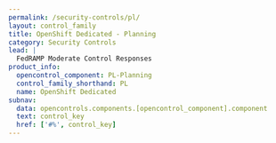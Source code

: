 ```yaml
---
permalink: /security-controls/pl/
layout: control_family
title: OpenShift Dedicated - Planning
category: Security Controls
lead: |
  FedRAMP Moderate Control Responses
product_info:
  opencontrol_component: PL-Planning
  control_family_shorthand: PL
  name: OpenShift Dedicated
subnav:
  data: opencontrols.components.[opencontrol_component].component
  text: control_key
  href: ['#%', control_key]
---
```

